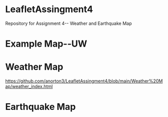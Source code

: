 # LeafletAssingment4
Repository for Assignment 4-- Weather and Earthquake Map

# Example Map--UW


# Weather Map

https://github.com/anorton3/LeafletAssingment4/blob/main/Weather%20Map/weather_index.html


# Earthquake Map

